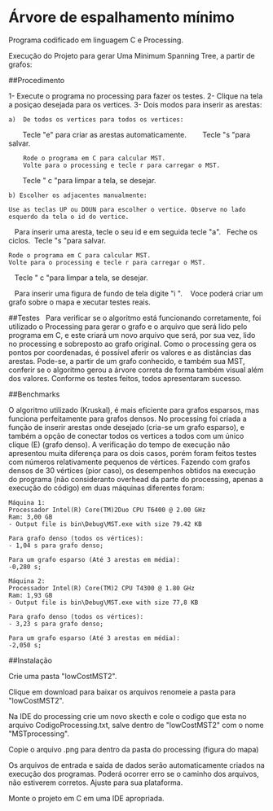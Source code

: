 # Árvore de espalhamento mínimo

Programa codificado em linguagem C e Processing.

Execução do Projeto para gerar Uma Minimum Spanning Tree, a partir de grafos:

##Procedimento

1- Execute o programa no processing para fazer os testes.
2- Clique na tela a posiçao desejada para os vertices.
3- Dois modos para inserir as arestas:

    a)  De todos os vertices para todos os vertices:
        Tecle "e" para criar as arestas automaticamente.
        Tecle "s "para salvar.
        
        Rode o programa em C para calcular MST.
        Volte para o processing e tecle r para carregar o MST.
        Tecle " c "para limpar a tela, se desejar.
 
    b) Escolher os adjacentes manualmente:
    
    Use as teclas UP ou DOUN para escolher o vertice. Observe no lado esquerdo da tela o id do vertice.
    Para inserir uma aresta, tecle o seu id e em seguida tecle "a".
    Feche os ciclos.
     Tecle "s "para salvar.
    
    Rode o programa em C para calcular MST.
    Volte para o processing e tecle r para carregar o MST.
    Tecle " c "para limpar a tela, se desejar.
    
    Para inserir uma figura de fundo de tela digite "i ".
    Voce poderá criar um grafo sobre o mapa e xecutar testes reais.
  
  
  ##Testes
   
   Para verificar se o algoritmo está funcionando corretamente, foi utilizado o Processing para gerar o grafo e o arquivo que será lido pelo programa em C, e este criará um novo arquivo que será, por sua vez, lido no processing e sobreposto ao grafo original. Como o processing gera os pontos por coordenadas, é possível aferir os valores e as distâncias das arestas. Pode-se, a partir de um grafo conhecido, e também sua MST, conferir se o algoritmo gerou a árvore correta de forma também visual além dos valores. Conforme os testes feitos, todos apresentaram sucesso.
    
  ##Benchmarks
  
  O algoritmo utilizado (Kruskal), é mais eficiente para grafos esparsos, mas funciona perfeitamente para grafos densos. No processing foi criada a função de inserir arestas onde desejado (cria-se um grafo esparso), e também a opção de conectar todos os vertices a todos com um único clique (E) (grafo denso). 
  A verificação do tempo de execução não apresentou muita diferença para os dois casos, porém foram feitos testes com números relativamente pequenos de vértices. Fazendo com grafos densos de 30 vértices (pior caso), os desempenhos obtidos na execução do programa (não consideranto overhead da parte do processing, apenas a execução do código) em duas máquinas diferentes foram:
    
    Máquina 1:
    Processador Intel(R) Core(TM)2Duo CPU T6400 @ 2.00 GHz
    Ram: 3,00 GB
    - Output file is bin\Debug\MST.exe with size 79.42 KB
    
    Para grafo denso (todos os vértices):
    - 1,04 s para grafo denso;
    
    Para um grafo esparso (Até 3 arestas em média):
    -0,280 s;
    
    Máquina 2:
    Processador Intel(R) Core(TM)2 CPU T4300 @ 1.80 GHz
    Ram: 1,93 GB
    - Output file is bin\Debug\MST.exe with size 77,8 KB
    
    Para grafo denso (todos os vértices):
    - 3,23 s para grafo denso;
    
    Para um grafo esparso (Até 3 arestas em média):
    -2,050 s;
    

##Instalação

Crie uma pasta "lowCostMST2".

Clique em download para baixar os arquivos renomeie a pasta para "lowCostMST2".

Na IDE do processing crie um novo skecth e cole o codigo que esta no arquivo CodigoProcessing.txt, salve dentro de "lowCostMST2"
com o nome "MSTprocessing".

Copie o arquivo .png para dentro da pasta do processing (figura do mapa)

Os arquivos de entrada e saida de dados serão automaticamente criados na execução dos programas.
Poderá ocorrer erro se o caminho dos arquivos, não estiverem corretos. Ajuste para sua plataforma.

Monte o projeto em C em uma IDE apropriada.
   
